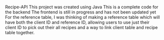 Recipe-API
This project was created using Java
This is a complete code for the backend
The frontend is still in progress and has not been updated yet
For the reference table, I was thinking of making a reference table which will have both the client ID and reference ID, allowing users to use just their client ID to pick out their all recipes and a way to link client table and recipe table together.
